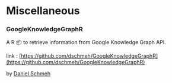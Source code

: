 # Miscellaneous

### GoogleKnowledgeGraphR

A R 📦 to retrieve information from Google Knowledge Graph API.

link : [https://github.com/dschmeh/GoogleKnowledgeGraphR](https://github.com/dschmeh/GoogleKnowledgeGraphR)

by [Daniel Schmeh](https://twitter.com/dschmeh) 

